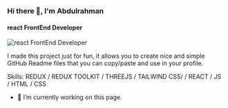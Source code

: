 ### Hi there 👋, I'm Abdulrahman
#### react FrontEnd Developer
![react FrontEnd Developer](https://avatars.githubusercontent.com/u/121685773?v=4)

I made this project just for fun, it allows you to create nice and simple GitHub Readme files that you can copy/paste and use in your profile.

Skills: REDUX / REDUX TOOLKIT / THREEJS / TAILWIND CSS/  / REACT / JS / HTML / CSS

- 🔭 I’m currently working on this page. 



